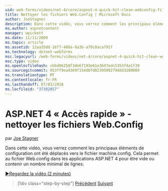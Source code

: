 ```yaml
---
uid: web-forms/videos/net-4/core/aspnet-4-quick-hit-clean-webconfig-files
title: Nettoyer les fichiers Web.Config | Microsoft Docs
author: JoeStagner
description: Dans cette vidéo, vous verrez comment les principaux éléments de configuration ont été déplacés vers le fichier machine.config. Cela permet au fichier Web.config dans ASP.NET 4 appl...
ms.author: aspnetcontent
manager: wpickett
ms.date: 11/11/2009
ms.topic: article
ms.assetid: 12aa35dd-16f7-408a-9a3b-a70c0aca791f
ms.technology: dotnet-webforms
msc.legacyurl: /web-forms/videos/net-4/core/aspnet-4-quick-hit-clean-webconfig-files
msc.type: video
ms.openlocfilehash: cbbd06258f3de67193e61e3647edc5353f4a1f39
ms.sourcegitcommit: 953ff9ea4369f154d6fd0239599279ddd3280009
ms.translationtype: MT
ms.contentlocale: fr-FR
ms.lasthandoff: 07/03/2018
ms.locfileid: "37382057"
---
```

<a name="aspnet-4-quick-hit---clean-webconfig-files"></a>ASP.NET 4 « Accès rapide » - nettoyer les fichiers Web.Config
====================
par [Joe Stagner](https://github.com/JoeStagner)

Dans cette vidéo, vous verrez comment les principaux éléments de configuration ont été déplacés vers le fichier machine.config. Cela permet au fichier Web.config dans les applications ASP.NET 4 pour être vide ou contenir un nombre minimal de lignes.

[&#9654;Regardez la vidéo (2 minutes)](https://channel9.msdn.com/Blogs/ASP-NET-Site-Videos/aspnet-4-quick-hit-clean-webconfig-files)

> [!div class="step-by-step"]
> [Précédent](aspnet-4-quick-hit-auto-start.md)
> [Suivant](aspnet-4-quick-hit-predictable-client-ids.md)

